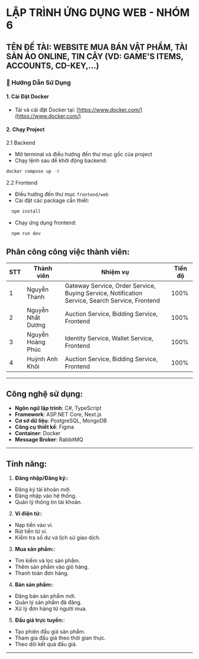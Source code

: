 # LẬP TRÌNH ỨNG DỤNG WEB - NHÓM 6

## TÊN ĐỀ TÀI: WEBSITE MUA BÁN VẬT PHẨM, TÀI SẢN ẢO ONLINE, TIN CẬY (VD: GAME'S ITEMS, ACCOUNTS, CD-KEY,...)

### 📘 Hướng Dẫn Sử Dụng
#### 1. Cài Đặt Docker
- Tải và cài đặt Docker tại: [https://www.docker.com/](https://www.docker.com/)
#### 2. Chạy Project
2.1 Backend  
- Mở terminal và điều hướng đến thư mục gốc của project  
- Chạy lệnh sau để khởi động backend:
```bash
docker compose up -d
```

2.2 Frontend
- Điều hướng đến thư mục `frontend/web`
- Cài đặt các package cần thiết:
```bash
  npm install
```
- Chạy ứng dụng frontend:
```bash
  npm run dev
```
## Phân công công việc thành viên:

| **STT** | **Thành viên**         | **Nhiệm vụ**                                                                 | **Tiến độ** |
|---------|------------------------|-------------------------------------------------------------------------------|-------------|
| 1       | Nguyễn Thanh             | Gateway Service, Order Service, Buying Service, Notification Service, Search Service, Frontend | 100% |
| 2       | Nguyễn Nhất Dương         | Auction Service, Bidding Service, Frontend | 100% |
| 3       | Nguyễn Hoàng Phúc            | Identity Service, Wallet Service, Frontend | 100% |
| 4       | Huỳnh Anh Khôi           | Auction Service, Bidding Service, Frontend | 100% |
---

## Công nghệ sử dụng:
- **Ngôn ngữ lập trình**: C#, TypeScript  
- **Framework**: ASP.NET Core, Next.js  
- **Cơ sở dữ liệu**: PostgreSQL, MongoDB  
- **Công cụ thiết kế**: Figma  
- **Container**: Docker  
- **Message Broker**: RabbitMQ

---

## Tính năng:
1. **Đăng nhập/Đăng ký:**:
- Đăng ký tài khoản mới.
- Đăng nhập vào hệ thống.
- Quản lý thông tin tài khoản.

2. **Ví điện tử:**:
- Nạp tiền vào ví.
- Rút tiền từ ví.
- Kiểm tra số dư và lịch sử giao dịch.

3. **Mua sản phẩm:**:
- Tìm kiếm và lọc sản phẩm.
- Thêm sản phẩm vào giỏ hàng.
- Thanh toán đơn hàng.

4. **Bán sản phẩm:**:
- Đăng bán sản phẩm mới.
- Quản lý sản phẩm đã đăng.
- Xử lý đơn hàng từ người mua.

5. **Đấu giá trực tuyến:**:
- Tạo phiên đấu giá sản phẩm.
- Tham gia đấu giá theo thời gian thực.
- Theo dõi kết quả đấu giá.
---